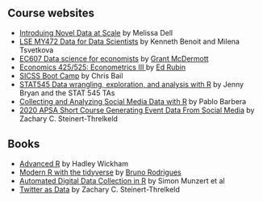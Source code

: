
## Course websites 
- [Introduing Novel Data at Scale](https://dell-research-harvard.github.io/blog.html) by Melissa Dell 
- [LSE MY472 Data for Data Scientists](https://lse-my472.github.io/#1-introduction-to-data) by Kenneth Benoit and Milena Tsvetkova
- [EC607 Data science for economists](https://github.com/uo-ec607/lectures#data-science-for-economists) by [Grant McDermott](https://grantmcdermott.com/) 
- [Economics 425/525: Econometrics III ](https://github.com/edrubin/EC525S19) by [Ed Rubin](https://edrub.in/)
- [SICSS Boot Camp](https://compsocialscience.github.io/summer-institute/boot_camp) by Chris Bail
- [STAT545 Data wrangling, exploration, and analysis with R](https://stat545.com/) by Jenny Bryan and the STAT 545 TAs
- [Collecting and Analyzing Social Media Data with R](http://pablobarbera.com/social-media-workshop/) by Pablo Barbera 
- [2020 APSA Short Course Generating Event Data From Social Media](https://github.com/ZacharyST/APSA2020_EventDataFromSocialMedia) by Zachary C. Steinert-Threlkeld

## Books 
- [Advanced R](http://adv-r.had.co.nz/) by Hadley Wickham
- [Modern R with the tidyverse](https://b-rodrigues.github.io/modern_R/) by [Bruno Rodrigues](https://www.brodrigues.co/)
- [Automated Digital Data Collection in R](http://oskicat.berkeley.edu/search~S1?/XAutomated+Data+Collection+with+R%3A+A+Practical+Guide+to+Web+Scraping+and+Text+Mining&searchscope=1&SORT=D/XAutomated+Data+Collection+with+R%3A+A+Practical+Guide+to+Web+Scraping+and+Text+Mining&searchscope=1&SORT=D&SUBKEY=Automated+Data+Collection+with+R%3A+A+Practical+Guide+to+Web+Scraping+and+Text+Mining/1%2C2%2C2%2CB/frameset&FF=XAutomated+Data+Collection+with+R%3A+A+Practical+Guide+to+Web+Scraping+and+Text+Mining&searchscope=1&SORT=D&1%2C1%2C) by Simon Munzert et al
- [Twitter as Data](https://www.cambridge.org/core/elements/twitter-as-data/27B3DE20C22E12E162BFB173C5EB2592) by Zachary C. Steinert-Threlkeld
